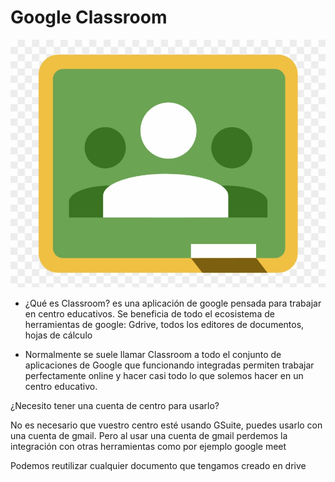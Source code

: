 # Google Classroom

![388-3886129_google-classroom-logo-google-classroom-icon-clipart.png](./images/388-3886129_google-classroom-logo-google-classroom-icon-clipart.png)

* ¿Qué es Classroom? es una aplicación de google pensada para trabajar en centro educativos. Se beneficia de todo el ecosistema de herramientas de google: Gdrive, todos los editores de documentos, hojas de cálculo

* Normalmente se suele llamar Classroom a todo el conjunto de aplicaciones de Google que funcionando integradas permiten trabajar perfectamente online y hacer casi todo lo que solemos hacer en un centro educativo.

¿Necesito tener una cuenta de centro para usarlo?

No es necesario que vuestro centro esté usando GSuite, puedes usarlo con una cuenta de gmail. Pero al usar una cuenta de gmail perdemos la integración con otras herramientas como por ejemplo google meet

Podemos reutilizar cualquier documento que tengamos creado en drive
